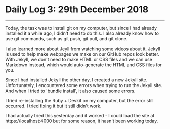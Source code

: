 # Daily Log 3: 29th December 2018
-----

Today, the task was to install git on my computer, but since I had already installed it a while ago, I didn't need to do this. I also already know how to use git commands, such as git push, git pull, and git clone.

I also learned more about Jeyll from watching some videos about it. Jekyll is used to help make webpages we make on our GitHub repos look better. With Jekyll, we don't need to make HTML or CSS files and we can use Markdown instead, which would auto-generate the HTML and CSS files for you.

Since I had installed Jekyll the other day, I created a new Jekyll site. Unfortunately, I encountered some errors when trying to run the Jekyll site. And when I tried to 'bundle install', it also caused some errors.

I tried re-installing the Ruby + Devkit on my computer, but the error still occurred. I tried fixing it but it still didn't work.

I had actually tried this yesterday and it worked - I could load the site at https://localhost:4000 but for some reason, it hasn't been working today.
